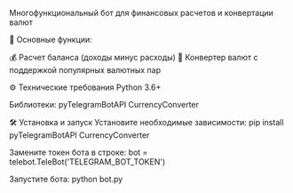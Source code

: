 Многофункциональный бот для финансовых расчетов и конвертации валют

📌 Основные функции:

💰 Расчет баланса (доходы минус расходы)
💱 Конвертер валют с поддержкой популярных валютных пар

⚙️ Технические требования
    Python 3.6+

Библиотеки:
    pyTelegramBotAPI
    CurrencyConverter
    
🛠 Установка и запуск
Установите необходимые зависимости:
    pip install pyTelegramBotAPI CurrencyConverter

Замените токен бота в строке:
    bot = telebot.TeleBot('TELEGRAM_BOT_TOKEN')

Запустите бота:
    python bot.py
